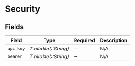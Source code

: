 # Security


## Fields

| Field                 | Type                  | Required              | Description           |
| --------------------- | --------------------- | --------------------- | --------------------- |
| `api_key`             | *T.nilable(::String)* | :heavy_minus_sign:    | N/A                   |
| `bearer`              | *T.nilable(::String)* | :heavy_minus_sign:    | N/A                   |